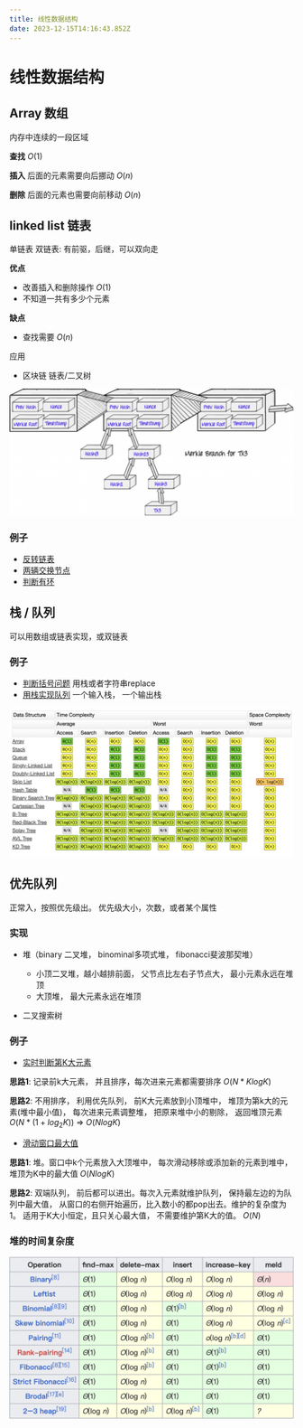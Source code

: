 ```yaml
---
title: 线性数据结构
date: 2023-12-15T14:16:43.852Z
---
```

# 线性数据结构

## Array 数组

内存中连续的一段区域

**查找** $O(1)$

**插入** 后面的元素需要向后挪动 $O(n)$

**删除** 后面的元素也需要向前移动 $O(n)$

## linked list 链表

单链表
双链表: 有前驱，后继，可以双向走

**优点**

* 改善插入和删除操作 $O(1)$
* 不知道一共有多少个元素

**缺点**

* 查找需要 $O(n)$

应用

* 区块链 链表/二叉树

![block chain](/images/array-1.png)

### 例子

* [反转链表](https://leetcode.cn/problems/reverse-linked-list/)
* [两辆交换节点](https://leetcode.cn/problems/swap-nodes-in-pairs/description/)
* [判断有环](https://leetcode.cn/problems/linked-list-cycle/)

## 栈 / 队列

可以用数组或链表实现，或双链表

### 例子

* [判断括号问题](https://leetcode.cn/problems/valid-parentheses/)
  用栈或者字符串replace
* [用栈实现队列](https://leetcode.cn/problems/implement-queue-using-stacks/)
  一个输入栈， 一个输出栈

[![事件复杂度](/images/array-2.png)](https://www.bigocheatsheet.com/)

## 优先队列

正常入，按照优先级出。 优先级大小，次数，或者某个属性

### 实现

* 堆（binary 二叉堆， binominal多项式堆， fibonacci斐波那契堆）

  * 小顶二叉堆，越小越排前面， 父节点比左右子节点大， 最小元素永远在堆顶
  * 大顶堆， 最大元素永远在堆顶
* 二叉搜索树

### 例子

* [实时判断第K大元素](https://leetcode.cn/problems/kth-largest-element-in-a-stream/)

**思路1**: 记录前k大元素， 并且排序，每次进来元素都需要排序 $O(N*KlogK)$

**思路2**: 不用排序， 利用优先队列， 前K大元素放到小顶堆中， 堆顶为第k大的元素(堆中最小值)， 每次进来元素调整堆， 把原来堆中小的剔除， 返回堆顶元素  $O(N*(1 + log_2 K))$ => $O(NlogK)$

* [滑动窗口最大值](https://leetcode.cn/problems/sliding-window-maximum/)

**思路1**: 堆。窗口中k个元素放入大顶堆中， 每次滑动移除或添加新的元素到堆中，堆顶为K中的最大值 $O(NlogK)$

**思路2**: 双端队列， 前后都可以进出。每次入元素就维护队列， 保持最左边的为队列中最大值， 从窗口的右侧开始遍历，比入数小的都pop出去。维护的复杂度为1。 适用于K大小恒定，且只关心最大值， 不需要维护第K大的值。 $O(N)$

### 堆的时间复杂度

![堆的时间复杂度](/images/截屏2023-12-16-15.58.37.png)

